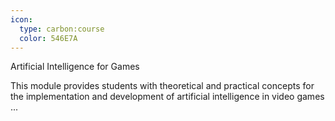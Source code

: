 ```yaml
---
icon:
  type: carbon:course
  color: 546E7A
---
```

Artificial Intelligence for Games

This module provides students with theoretical and practical concepts for the implementation and development of artificial intelligence in video games ... 
